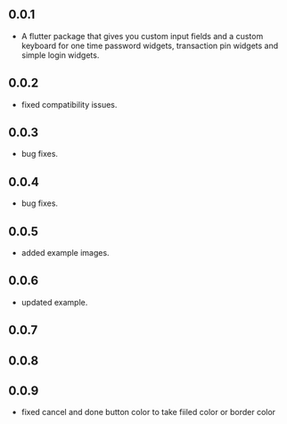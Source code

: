 ## 0.0.1

- A flutter package that gives you custom input fields and a custom keyboard for one time password widgets, transaction pin widgets and simple login widgets.

## 0.0.2

- fixed compatibility issues.

## 0.0.3

- bug fixes.

## 0.0.4

- bug fixes.

## 0.0.5

- added example images.

## 0.0.6

- updated example.

## 0.0.7

## 0.0.8

## 0.0.9

- fixed cancel and done button color to take fiiled color or border color
